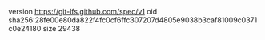version https://git-lfs.github.com/spec/v1
oid sha256:28fe00e80da822f4fc0cf6ffc307207d4805e9038b3caf81009c0371c0e24180
size 29438

